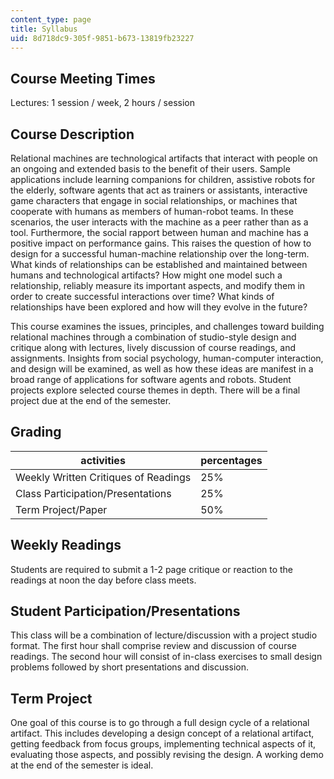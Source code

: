 ```yaml
---
content_type: page
title: Syllabus
uid: 8d718dc9-305f-9851-b673-13819fb23227
---
```


Course Meeting Times
--------------------

Lectures: 1 session / week, 2 hours / session

Course Description
------------------

Relational machines are technological artifacts that interact with people on an ongoing and extended basis to the benefit of their users. Sample applications include learning companions for children, assistive robots for the elderly, software agents that act as trainers or assistants, interactive game characters that engage in social relationships, or machines that cooperate with humans as members of human-robot teams. In these scenarios, the user interacts with the machine as a peer rather than as a tool. Furthermore, the social rapport between human and machine has a positive impact on performance gains. This raises the question of how to design for a successful human-machine relationship over the long-term. What kinds of relationships can be established and maintained between humans and technological artifacts? How might one model such a relationship, reliably measure its important aspects, and modify them in order to create successful interactions over time? What kinds of relationships have been explored and how will they evolve in the future?

This course examines the issues, principles, and challenges toward building relational machines through a combination of studio-style design and critique along with lectures, lively discussion of course readings, and assignments. Insights from social psychology, human-computer interaction, and design will be examined, as well as how these ideas are manifest in a broad range of applications for software agents and robots. Student projects explore selected course themes in depth. There will be a final project due at the end of the semester.

Grading
-------

| activities | percentages |
| --- | --- |
| Weekly Written Critiques of Readings | 25% |
| Class Participation/Presentations | 25% |
| Term Project/Paper | 50% 

  

Weekly Readings
---------------

Students are required to submit a 1-2 page critique or reaction to the readings at noon the day before class meets.

Student Participation/Presentations
-----------------------------------

This class will be a combination of lecture/discussion with a project studio format. The first hour shall comprise review and discussion of course readings. The second hour will consist of in-class exercises to small design problems followed by short presentations and discussion.

Term Project
------------

One goal of this course is to go through a full design cycle of a relational artifact. This includes developing a design concept of a relational artifact, getting feedback from focus groups, implementing technical aspects of it, evaluating those aspects, and possibly revising the design. A working demo at the end of the semester is ideal.